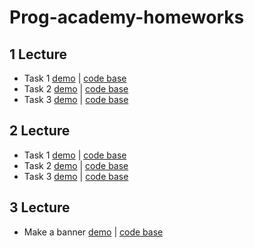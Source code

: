 # Prog-academy-homeworks

## 1 Lecture

- Task 1 [demo](https://bulhakovolexii.github.io/Prog-academy-homeworks/1-lecture-homework/task1.html) | [code base](https://github.com/bulhakovolexii/Prog-academy-homeworks/blob/main/1-lecture-homework/task1.html) 
- Task 2 [demo](https://bulhakovolexii.github.io/Prog-academy-homeworks/1-lecture-homework/task2.html) | [code base](https://github.com/bulhakovolexii/Prog-academy-homeworks/blob/main/1-lecture-homework/task2.html)
- Task 3 [demo](https://bulhakovolexii.github.io/Prog-academy-homeworks/1-lecture-homework/task3.html) | [code base](https://github.com/bulhakovolexii/Prog-academy-homeworks/blob/main/1-lecture-homework/task3.html)

## 2 Lecture

- Task 1 [demo](https://bulhakovolexii.github.io/Prog-academy-homeworks/2-lecture-homework/task1.html) | [code base](https://github.com/bulhakovolexii/Prog-academy-homeworks/blob/main/2-lecture-homework/task1.html)
- Task 2 [demo](https://bulhakovolexii.github.io/Prog-academy-homeworks/2-lecture-homework/task2.html) | [code base](https://github.com/bulhakovolexii/Prog-academy-homeworks/blob/main/2-lecture-homework/task2.html)
- Task 3 [demo](https://bulhakovolexii.github.io/Prog-academy-homeworks/2-lecture-homework/task3.html) | [code base](https://github.com/bulhakovolexii/Prog-academy-homeworks/blob/main/2-lecture-homework/task3.html)

## 3 Lecture

- Make a banner [demo](https://bulhakovolexii.github.io/Prog-academy-homeworks/3-lecture-homework/index.html) | [code base](https://github.com/bulhakovolexii/Prog-academy-homeworks/blob/main/3-lecture-homework/)
